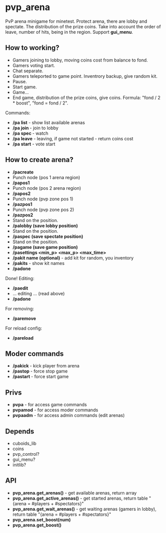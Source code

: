 # pvp_arena

PvP arena minigame for minetest. Protect arena, there are lobby and spectate. The distribution of the prize coins. Take into account the order of leave, number of hits, being in the region. Support **gui_menu**.

## How to working?

* Gamers joining to lobby, moving coins cost from balance to fond.
* Gamers voting start.
* Chat separate.
* Gamers teleported to game point. Inventrory backup, give random kit.
* Pause.
* Start game.
* Game...
* End game, distribution of the prize coins, give coins. Formula: "fond / 2 * boost", "fond = fond / 2".

Commands:

* **/pa list** - show list available arenas
* **/pa join <arena>** - join to lobby
* **/pa spec <arena>** - watch
* **/pa leave** - leaving, if game not started - return coins cost
* **/pa start** - vote start

## How to create arena?

* **/pacreate <arena>**
* Punch node (pos 1 arena region)
* **/papos1**
* Punch node (pos 2 arena region)
* **/papos2**
* Punch node (pvp zone pos 1)
* **/pazpos1**
* Punch node (pvp zone pos 2)
* **/pazpos2**
* Stand on the position.
* **/palobby (save lobby position)**
* Stand on the position.
* **/paspec (save spectate position)**
* Stand on the position.
* **/pagame (save game position)**
* **/pasettings <min_p> <max_p> <after> <max_time> <cost>**
* **/pakit name (optional)** - add kit for random, you inventory
* **/pakits** - show kit names
* **/padone**

Done! Editing:

* **/paedit <arena>**
* ... editing ... (read above)
* **/padone**

For removing:

* **/paremove <arena>**

For reload config:

* **/pareload**

## Moder commands

* **/pakick <player>** - kick player from arena
* **/pastop <arena>** - force stop game
* **/pastart <arena>** - force start game

## Privs

* **pvpa** - for access game commands
* **pvpamod** - for access moder commands
* **pvpaadm** - for access admin commands (edit arenas)

## Depends

* cuboids_lib
* coins
* pvp_control?
* gui_menu?
* initlib?

## API

* **pvp_arena.get_arenas()** - get available arenas, return array
* **pvp_arena.get_active_arenas()** - get started arenas, return table "{arena = #players + #spectators}"
* **pvp_arena.get_wait_arenas()** - get waiting arenas (gamers in lobby), return table "{arena = #players + #spectators}"
* **pvp_arena.set_boost(num)**
* **pvp_arena.get_boost()**
